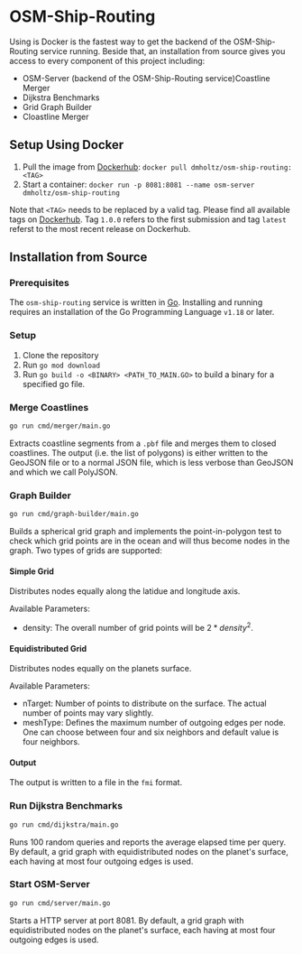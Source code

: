 # OSM-Ship-Routing

Using is Docker is the fastest way to get the backend of the OSM-Ship-Routing service running.
Beside that, an installation from source gives you access to every component of this project including:

- OSM-Server (backend of the OSM-Ship-Routing service)Coastline Merger
- Dijkstra Benchmarks
- Grid Graph Builder
- Cloastline Merger

## Setup Using Docker

1. Pull the image from [Dockerhub](https://hub.docker.com/repository/docker/dmholtz/osm-ship-routing): `docker pull dmholtz/osm-ship-routing:<TAG>`
2. Start a container: `docker run -p 8081:8081 --name osm-server dmholtz/osm-ship-routing`

Note that `<TAG>` needs to be replaced by a valid tag. Please find all available tags on [Dockerhub](https://hub.docker.com/repository/docker/dmholtz/osm-ship-routing).
Tag `1.0.0` refers to the first submission and tag `latest` referst to the most recent release on Dockerhub.

## Installation from Source

### Prerequisites

The `osm-ship-routing` service is written in [Go](https://go.dev/).
Installing and running requires an installation of the Go Programming Language `v1.18` or later.

### Setup

1. Clone the repository
2. Run `go mod download`
3. Run `go build -o <BINARY> <PATH_TO_MAIN.GO>` to build a binary for a specified go file.

### Merge Coastlines

```bash
go run cmd/merger/main.go
```

Extracts coastline segments from a `.pbf` file and merges them to closed coastlines.
The output (i.e. the list of polygons) is either written to the GeoJSON file or to a normal JSON file, which is less verbose than GeoJSON and which we call PolyJSON.

### Graph Builder

```bash
go run cmd/graph-builder/main.go
```

Builds a spherical grid graph and implements the point-in-polygon test to check which grid points are in the ocean and will thus become nodes in the graph.
Two types of grids are supported:

#### Simple Grid

Distributes nodes equally along the latidue and longitude axis.

Available Parameters:

- density: The overall number of grid points will be $2*density^2$.

#### Equidistributed Grid

Distributes nodes equally on the planets surface.

Available Parameters:

- nTarget: Number of points to distribute on the surface. The actual number of points may vary slightly.
- meshType: Defines the maximum number of outgoing edges per node. One can choose between four and six neighbors and default value is four neighbors.

#### Output

The output is written to a file in the `fmi` format.

### Run Dijkstra Benchmarks

```bash
go run cmd/dijkstra/main.go
```

Runs 100 random queries and reports the average elapsed time per query.
By default, a grid graph with equidistributed nodes on the planet's surface, each having at most four outgoing edges is used.

### Start OSM-Server

```bash
go run cmd/server/main.go
```

Starts a HTTP server at port 8081.
By default, a grid graph with equidistributed nodes on the planet's surface, each having at most four outgoing edges is used.
